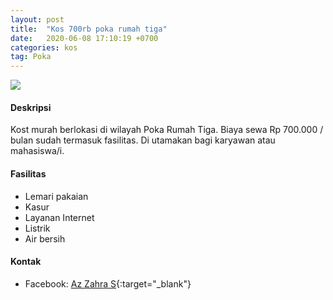 ```yaml
---
layout: post
title:  "Kos 700rb poka rumah tiga"
date:   2020-06-08 17:10:19 +0700
categories: kos
tag: Poka
---
```

<div class="mb-4">
<image src="https://i.imgur.com/UmvfXog.png" class="img-fluid" />
</div>

#### Deskripsi
Kost murah berlokasi di wilayah Poka Rumah Tiga. Biaya sewa Rp 700.000 / bulan sudah termasuk fasilitas. Di utamakan bagi karyawan atau mahasiswa/i.

#### Fasilitas
- Lemari pakaian
- Kasur
- Layanan Internet
- Listrik
- Air bersih

#### Kontak
- Facebook: [Az Zahra S](https://www.facebook.com/azzahra.s.940 "Az Zahra S"){:target="_blank"}